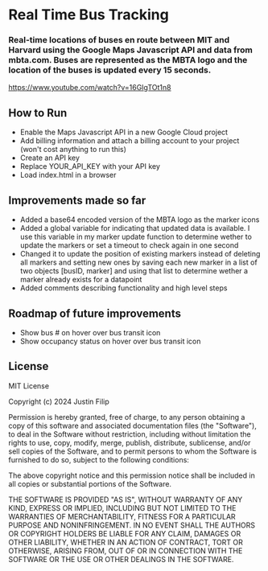 # Real Time Bus Tracking

### Real-time locations of buses en route between MIT and Harvard using the Google Maps Javascript API and data from mbta.com. Buses are represented as the MBTA logo and the location of the buses is updated every 15 seconds.

https://www.youtube.com/watch?v=16GIgTOt1n8

## How to Run
- Enable the Maps Javascript API in a new Google Cloud project
- Add billing information and attach a billing account to your project (won't cost anything to run this)
- Create an API key
- Replace YOUR_API_KEY with your API key
- Load index.html in a browser

## Improvements made so far

- Added a base64 encoded version of the MBTA logo as the marker icons
- Added a global variable for indicating that updated data is available. I use this variable in my marker update function to determine wether to update the markers or set a timeout to check again in one second
- Changed it to update the position of existing markers instead of deleting all markers and setting new ones by saving each new marker in a list of two objects [busID, marker] and using that list to determine wether a marker already exists for a datapoint
- Added comments describing functionality and high level steps

## Roadmap of future improvements
- Show bus # on hover over bus transit icon
- Show occupancy status on hover over bus transit icon

## License
MIT License

Copyright (c) 2024 Justin Filip

Permission is hereby granted, free of charge, to any person obtaining a copy
of this software and associated documentation files (the "Software"), to deal
in the Software without restriction, including without limitation the rights
to use, copy, modify, merge, publish, distribute, sublicense, and/or sell
copies of the Software, and to permit persons to whom the Software is
furnished to do so, subject to the following conditions:

The above copyright notice and this permission notice shall be included in all
copies or substantial portions of the Software.

THE SOFTWARE IS PROVIDED "AS IS", WITHOUT WARRANTY OF ANY KIND, EXPRESS OR
IMPLIED, INCLUDING BUT NOT LIMITED TO THE WARRANTIES OF MERCHANTABILITY,
FITNESS FOR A PARTICULAR PURPOSE AND NONINFRINGEMENT. IN NO EVENT SHALL THE
AUTHORS OR COPYRIGHT HOLDERS BE LIABLE FOR ANY CLAIM, DAMAGES OR OTHER
LIABILITY, WHETHER IN AN ACTION OF CONTRACT, TORT OR OTHERWISE, ARISING FROM,
OUT OF OR IN CONNECTION WITH THE SOFTWARE OR THE USE OR OTHER DEALINGS IN THE
SOFTWARE.
